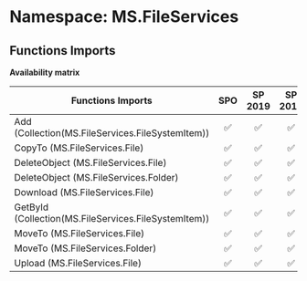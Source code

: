 # Namespace: MS.FileServices

## Functions Imports

**Availability matrix**

Functions Imports | SPO | SP 2019 | SP 2016 | SP 2013
----------|:---:|:-------:|:-------:|:-------
Add (Collection(MS.FileServices.FileSystemItem)) | ✅ | ✅ | ✅ | ❌
CopyTo (MS.FileServices.File) | ✅ | ✅ | ✅ | ❌
DeleteObject (MS.FileServices.File) | ✅ | ✅ | ✅ | ❌
DeleteObject (MS.FileServices.Folder) | ✅ | ✅ | ✅ | ❌
Download (MS.FileServices.File) | ✅ | ✅ | ✅ | ❌
GetById (Collection(MS.FileServices.FileSystemItem)) | ✅ | ✅ | ✅ | ❌
MoveTo (MS.FileServices.File) | ✅ | ✅ | ✅ | ❌
MoveTo (MS.FileServices.Folder) | ✅ | ✅ | ✅ | ❌
Upload (MS.FileServices.File) | ✅ | ✅ | ✅ | ❌